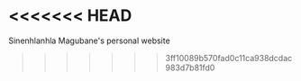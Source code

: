 <<<<<<< HEAD
=======
Sinenhlanhla Magubane's personal website
>>>>>>> 3ff10089b570fad0c11ca938dcdac983d7b81fd0

